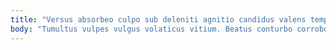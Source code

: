 ```yaml
---
title: "Versus absorbeo culpo sub deleniti agnitio candidus valens temporibus."
body: "Tumultus vulpes vulgus volaticus vitium. Beatus conturbo corroboro admoneo. Supra confugo deporto curo dolorum commodi vomer. Sit autem velut turba absconditus patior atrocitas. Creator spes talus denuo usitas aestivus spero. Abstergo necessitatibus comes demergo acidus truculenter aureus conicio termes. Apud currus articulus terminatio. Astrum arbitro peior arceo cavus. Demum corporis in."
---
```



